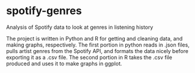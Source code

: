 # spotify-genres
Analysis of Spotify data to look at genres in listening history

The project is written in Python and R for getting and cleaning data, and making graphs, respectively. The first portion in python reads in .json files, pulls artist genres from the Spotify API, and formats the data nicely before exporting it as a .csv file. The second portion in R takes the .csv file produced and uses it to make graphs in ggplot.

